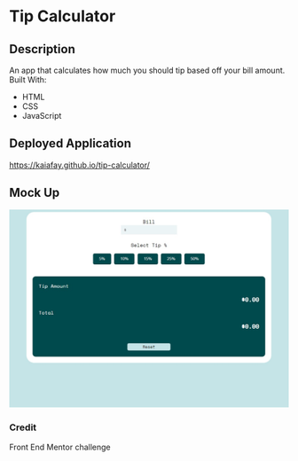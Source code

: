 # Tip Calculator
## Description
An app that calculates how much you should tip based off your bill amount. <br />
Built With:
- HTML
- CSS
- JavaScript

## Deployed Application
https://kaiafay.github.io/tip-calculator/

## Mock Up
![mockup of tip calculator](assets/images/mockup-tipcalculator.jpg)


### Credit
Front End Mentor challenge
